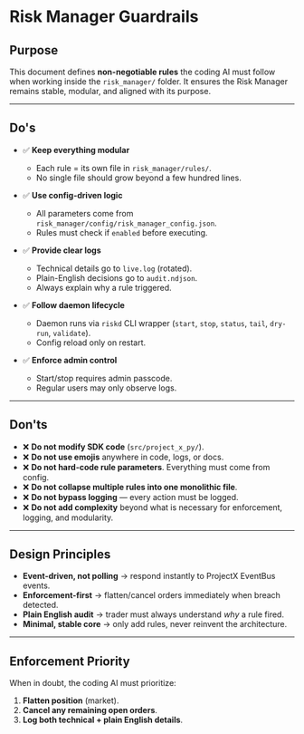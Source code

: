 # Risk Manager Guardrails

## Purpose

This document defines **non-negotiable rules** the coding AI must follow when working inside the `risk_manager/` folder. It ensures the Risk Manager remains stable, modular, and aligned with its purpose.

---

## Do's

* ✅ **Keep everything modular**

  * Each rule = its own file in `risk_manager/rules/`.
  * No single file should grow beyond a few hundred lines.

* ✅ **Use config-driven logic**

  * All parameters come from `risk_manager/config/risk_manager_config.json`.
  * Rules must check if `enabled` before executing.

* ✅ **Provide clear logs**

  * Technical details go to `live.log` (rotated).
  * Plain-English decisions go to `audit.ndjson`.
  * Always explain why a rule triggered.

* ✅ **Follow daemon lifecycle**

  * Daemon runs via `riskd` CLI wrapper (`start`, `stop`, `status`, `tail`, `dry-run`, `validate`).
  * Config reload only on restart.

* ✅ **Enforce admin control**

  * Start/stop requires admin passcode.
  * Regular users may only observe logs.

---

## Don'ts

* ❌ **Do not modify SDK code** (`src/project_x_py/`).
* ❌ **Do not use emojis** anywhere in code, logs, or docs.
* ❌ **Do not hard-code rule parameters**. Everything must come from config.
* ❌ **Do not collapse multiple rules into one monolithic file**.
* ❌ **Do not bypass logging** — every action must be logged.
* ❌ **Do not add complexity** beyond what is necessary for enforcement, logging, and modularity.

---

## Design Principles

* **Event-driven, not polling** → respond instantly to ProjectX EventBus events.
* **Enforcement-first** → flatten/cancel orders immediately when breach detected.
* **Plain English audit** → trader must always understand *why* a rule fired.
* **Minimal, stable core** → only add rules, never reinvent the architecture.

---

## Enforcement Priority

When in doubt, the coding AI must prioritize:

1. **Flatten position** (market).
2. **Cancel any remaining open orders**.
3. **Log both technical + plain English details**.
